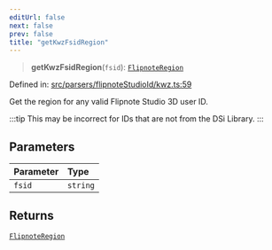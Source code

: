```yaml
---
editUrl: false
next: false
prev: false
title: "getKwzFsidRegion"
---
```


> **getKwzFsidRegion**(`fsid`): [`FlipnoteRegion`](/api/enumerations/flipnoteregion/)

Defined in: [src/parsers/flipnoteStudioId/kwz.ts:59](https://github.com/jaames/flipnote.js/blob/8ec10f089e866d1297261b52ab6750bd899577ce/src/parsers/flipnoteStudioId/kwz.ts#L59)

Get the region for any valid Flipnote Studio 3D user ID.

:::tip
This may be incorrect for IDs that are not from the DSi Library.
:::

## Parameters

| Parameter | Type |
| :------ | :------ |
| `fsid` | `string` |

## Returns

[`FlipnoteRegion`](/api/enumerations/flipnoteregion/)
